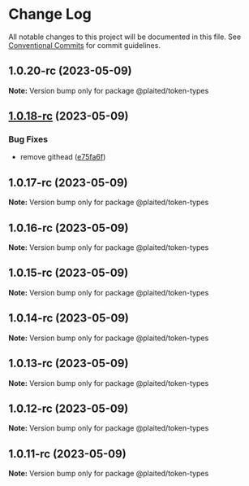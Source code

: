 # Change Log

All notable changes to this project will be documented in this file.
See [Conventional Commits](https://conventionalcommits.org) for commit guidelines.

## 1.0.20-rc (2023-05-09)

**Note:** Version bump only for package @plaited/token-types

## [1.0.18-rc](https://github.com/plaited/plaited/compare/v1.0.17-rc...v1.0.18-rc) (2023-05-09)

### Bug Fixes

- remove githead ([e75fa6f](https://github.com/plaited/plaited/commit/e75fa6f49af3c47d2dc56646c965965ddcf42b52))

## 1.0.17-rc (2023-05-09)

**Note:** Version bump only for package @plaited/token-types

## 1.0.16-rc (2023-05-09)

**Note:** Version bump only for package @plaited/token-types

## 1.0.15-rc (2023-05-09)

**Note:** Version bump only for package @plaited/token-types

## 1.0.14-rc (2023-05-09)

**Note:** Version bump only for package @plaited/token-types

## 1.0.13-rc (2023-05-09)

**Note:** Version bump only for package @plaited/token-types

## 1.0.12-rc (2023-05-09)

**Note:** Version bump only for package @plaited/token-types

## 1.0.11-rc (2023-05-09)

**Note:** Version bump only for package @plaited/token-types
